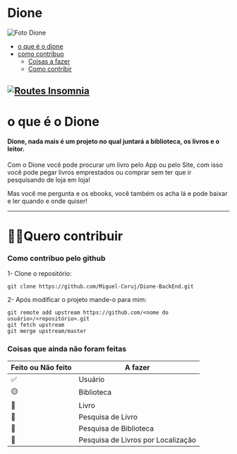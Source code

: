 # Dione
![Foto Dione](https://repository-images.githubusercontent.com/260801840/4402db80-8fd7-11ea-9a2f-b3760b982022)
- [o que é o dione](#o-que-é-o-Dione)
- [como contribuo](#%EF%B8%8Fquero-contribuir)
    - [Coisas a fazer](#coisas-que-ainda-não-foram-feitas)
    - [Como contribir](#como-contribuo-pelo-github)

[![Routes Insomnia](https://insomnia.rest/images/run.svg)](https://insomnia.rest/run/?label=Dione%20API&uri=https%3A%2F%2Fraw.githubusercontent.com%2FMiguel-Coruj%2FDione-BackEnd%2Fmaster%2FRotas-Insomnia.json)
---
# o que é o Dione
#### Dione, nada mais é um projeto no qual juntará a biblioteca, os livros e o leitor.

Com o Dione você pode procurar um livro pelo App ou pelo Site, com isso você pode pegar livros emprestados ou comprar sem ter que ir pesquisando de loja em loja!

Mas você me pergunta e os ebooks, você também os acha lá e pode baixar e ler quando e onde quiser!

---
# 🙋‍♀️Quero contribuir

### Como contribuo pelo github
1- Clone o repositório: 
```
git clone https://github.com/Miguel-Coruj/Dione-BackEnd.git 
```

2- Após modificar o projeto mande-o para mim: 
```
git remote add upstream https://github.com/<nome do usuário>/<repositório>.git
git fetch upstream
git merge upstream/master

```
### Coisas que ainda não foram feitas
| Feito ou Não feito | A fazer |
| ------------------ | ------- |
| ✅ | Usuário |
| 🟡 | Biblioteca |
| 🔴 | Livro |
| 🔴 | Pesquisa de Livro |
| 🔴 | Pesquisa de Biblioteca |
| 🔴 | Pesquisa de Livros por Localização |